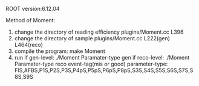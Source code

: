 ROOT version:6.12.04

Method of Moment:
1. change the directory of reading efficiency
   plugins/Moment.cc L396
2. change the directory of sample
   plugins/Moment.cc L222(gen) L464(reco)
3. compile the program: make Moment
4. run 
   if gen-level: ./Moment Paramater-type gen
   if reco-level: ./Moment Paramater-type reco event-tag(mis or good)
	parameter-type: FlS,AFBS,P1S,P2S,P3S,P4pS,P5pS,P6pS,P8pS,S3S,S4S,S5S,S6S,S7S,S8S,S9S


